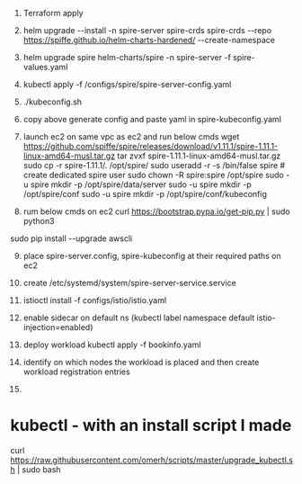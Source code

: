 1. Terraform apply
2. helm upgrade --install -n spire-server spire-crds spire-crds --repo https://spiffe.github.io/helm-charts-hardened/ --create-namespace
3. helm upgrade spire helm-charts/spire -n spire-server -f spire-values.yaml   
4. kubectl apply -f /configs/spire/spire-server-config.yaml
5. ./kubeconfig.sh
6. copy above generate config and paste yaml in spire-kubeconfig.yaml
7. launch ec2 on same vpc as ec2 and run below cmds
wget https://github.com/spiffe/spire/releases/download/v1.11.1/spire-1.11.1-linux-amd64-musl.tar.gz
tar zvxf spire-1.11.1-linux-amd64-musl.tar.gz
sudo cp -r spire-1.11.1/. /opt/spire/
sudo useradd -r -s /bin/false spire  # create dedicated spire user
sudo chown -R spire:spire /opt/spire
sudo -u spire mkdir -p /opt/spire/data/server
sudo -u spire mkdir -p /opt/spire/conf
sudo -u spire mkdir -p /opt/spire/conf/kubeconfig

8. rum below cmds on ec2
curl https://bootstrap.pypa.io/get-pip.py | sudo python3

sudo pip install --upgrade awscli

9. place spire-server.config, spire-kubeconfig at their required paths on ec2
10. create  /etc/systemd/system/spire-server-service.service

11.  istioctl install -f configs/istio/istio.yaml

12. enable sidecar on default ns (kubectl label namespace default istio-injection=enabled)

13. deploy workload kubectl apply -f bookinfo.yaml

12. identify on which nodes the workload is placed and then create workload registration entries 

13. 

# kubectl - with an install script I made
curl https://raw.githubusercontent.com/omerh/scripts/master/upgrade_kubectl.sh | sudo bash



